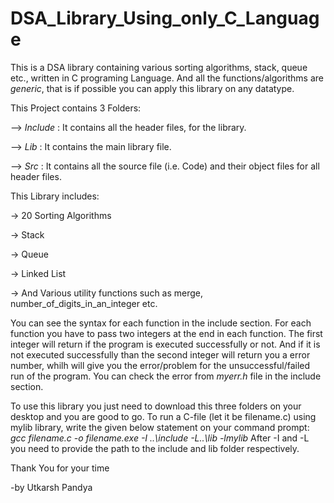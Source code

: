 # DSA_Library_Using_only_C_Language

This is a DSA library containing various sorting algorithms, stack, queue etc., written in C programing Language.
And all the functions/algorithms are *generic*, that is if possible you can apply this library on any datatype.

This Project contains 3 Folders:

--> *Include* : It contains all the header files, for the library.

--> *Lib* : It contains the main library file.

--> *Src* : It contains all the source file (i.e. Code) and their object files for all header files.


This Library includes:

-> 20 Sorting Algorithms

-> Stack

-> Queue

-> Linked List

-> And Various utility functions such as merge, number_of_digits_in_an_integer etc.


You can see the syntax for each function in the include section.
For each function you have to pass two integers at the end in each function. The first integer will return if the program is executed successfully or not.
And if it is not executed successfully than the second integer will return you a error number, whilh will give you the error/problem for the unsuccessful/failed run of the program. You can check the error from *myerr.h* file in the include section.


To use this library you just need to download this three folders on your desktop and you are good to go.
To run a C-file (let it be filename.c) using mylib library, write the given below statement on your command prompt:
*gcc filename.c -o filename.exe -I ..\include -L..\lib -lmylib*
After -I and -L you need to provide the path to the include and lib folder respectively.


Thank You for your time


-by
Utkarsh Pandya
